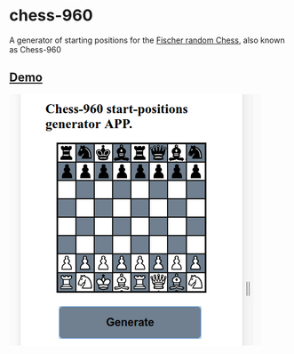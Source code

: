 # chess-960

A generator of starting positions for the [Fischer random Chess](https://en.wikipedia.org/wiki/Chess960), also known as
Chess-960

## [Demo](https://average-user.github.io/Chess-960-generator/)

![](https://github.com/Average-user/Chess960/blob/master/resources/public/img/demo.png?raw=true)
